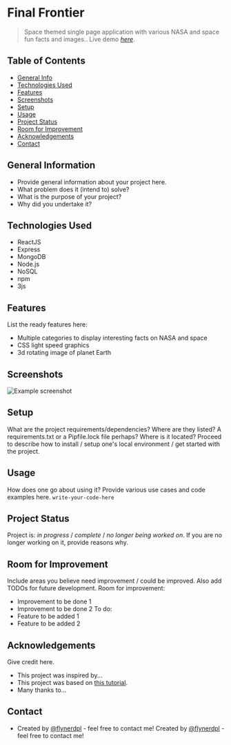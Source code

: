 # Final Frontier
> Space themed single page application with various NASA and space fun facts and images..
> Live demo [_here_](http://3.142.119.4/). <!-- If you have the project hosted somewhere, include the link here. -->
## Table of Contents
* [General Info](#general-information)
* [Technologies Used](#technologies-used)
* [Features](#features)
* [Screenshots](#screenshots)
* [Setup](#setup)
* [Usage](#usage)
* [Project Status](#project-status)
* [Room for Improvement](#room-for-improvement)
* [Acknowledgements](#acknowledgements)
* [Contact](#contact)
<!-- * [License](#license) -->
## General Information
- Provide general information about your project here.
- What problem does it (intend to) solve?
- What is the purpose of your project?
- Why did you undertake it?
<!-- You don't have to answer all the questions - just the ones relevant to your project. -->
## Technologies Used
- ReactJS
- Express
- MongoDB
- Node.js
- NoSQL
- npm
- 3js
## Features
List the ready features here:
- Multiple categories to display interesting facts on NASA and space
- CSS light speed graphics
- 3d rotating image of planet Earth
## Screenshots
![Example screenshot](./img/screenshot.png)
<!-- If you have screenshots you'd like to share, include them here. -->
## Setup
What are the project requirements/dependencies? Where are they listed? A requirements.txt or a Pipfile.lock file perhaps? Where is it located?
Proceed to describe how to install / setup one's local environment / get started with the project.
## Usage
How does one go about using it?
Provide various use cases and code examples here.
`write-your-code-here`
## Project Status
Project is: _in progress_ / _complete_ / _no longer being worked on_. If you are no longer working on it, provide reasons why.
## Room for Improvement
Include areas you believe need improvement / could be improved. Also add TODOs for future development.
Room for improvement:
- Improvement to be done 1
- Improvement to be done 2
To do:
- Feature to be added 1
- Feature to be added 2
## Acknowledgements
Give credit here.
- This project was inspired by...
- This project was based on [this tutorial](https://www.example.com).
- Many thanks to...


## Contact
- Created by [@flynerdpl](https://www.flynerd.pl/) - feel free to contact me!
Created by [@flynerdpl](https://www.flynerd.pl/) - feel free to contact me!


<!-- Optional -->
<!-- ## License -->
<!-- This project is open source and available under the [... License](). -->
<!-- You don't have to include all sections - just the one's relevant to your project -->
